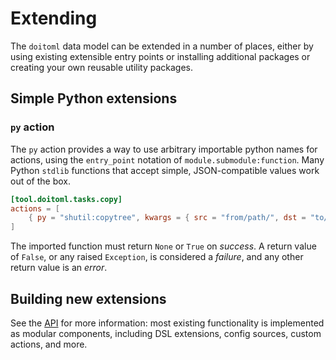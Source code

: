 # Extending

The `doitoml` data model can be extended in a number of places, either by using
existing extensible entry points or installing additional packages or creating your
own reusable utility packages.

## Simple Python extensions

### `py` action

The `py` action provides a way to use arbitrary importable python names for actions, using
the `entry_point` notation of `module.submodule:function`. Many Python `stdlib` functions
that accept simple, JSON-compatible values work out of the box.

```toml
[tool.doitoml.tasks.copy]
actions = [
    { py = "shutil:copytree", kwargs = { src = "from/path/", dst = "to/path" } }
]
```

The imported function must return `None` or `True` on _success_. A return value of `False`,
or any raised `Exception`, is considered a _failure_, and any other return value is
an _error_.

## Building new extensions

See the [API](./api.md) for more information: most existing functionality is implemented
as modular components, including DSL extensions, config sources, custom actions, and more.
